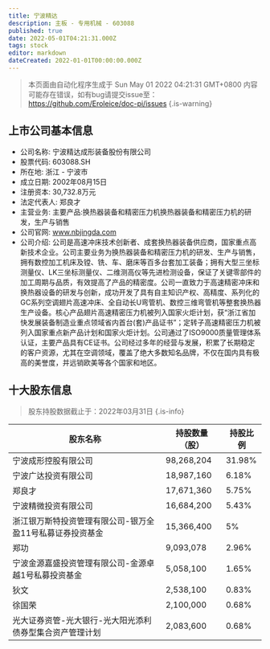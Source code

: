 ```yaml
---
title: 宁波精达
description: 主板 - 专用机械 - 603088
published: true
date: 2022-05-01T04:21:31.000Z
tags: stock
editor: markdown
dateCreated: 2022-01-01T00:00:00.000Z
---
```


> 本页面由自动化程序生成于 Sun May 01 2022 04:21:31 GMT+0800
> 内容可能存在错误，如有bug请提交issue至：https://github.com/Eroleice/doc-pi/issues
{.is-warning}

## 上市公司基本信息
- 公司名称: 宁波精达成形装备股份有限公司
- 股票代码: 603088.SH
- 所在地: 浙江 - 宁波市
- 成立日期: 2002年08月15日
- 注册资本: 30,732.8万元
- 法定代表人: 郑良才
- 主营业务: 主要产品:换热器装备和精密压力机换热器装备和精密压力机的研发，生产与销售
- 公司官网: www.nbjingda.com
- 公司介绍: 公司是高速冲床技术创新者、成套换热器装备供应商，国家重点高新技术企业。公司主要业务为换热器装备和精密压力机的研发、生产与销售，拥有数控加工机床及镗、铣、车、磨床等百多台套加工装备；拥有大型三坐标测量仪、LK三坐标测量仪、二维测高仪等先进检测设备，保证了关键零部件的加工周期与品质，有效提高了产品的精密度。公司一直致力于高速精密冲床和换热器设备的研发与创新，成功开发了具有自主知识产权、高精度、系列化的GC系列空调翅片高速冲床、全自动长U弯管机、数控三维弯管机等整套换热器生产设备。核心产品翅片高速精密压力机被列入国家火炬计划，获“浙江省加快发展装备制造业重点领域省内首台(套)产品证书”；定转子高速精密压力机被列入国家重点新产品计划和国家火炬计划。公司通过了ISO9000质量管理体系认证，主要产品具有CE证书。公司经过多年的经营与发展，积累了长期稳定的客户资源，尤其在空调领域，覆盖了绝大多数知名品牌，不仅在国内具有极高的美誉度，并远销欧美等各个国家和地区。


## 十大股东信息
> 股东持股数据截止于：2022年03月31日
{.is-info}

| 股东名称 | 持股数量（股） | 持股比例 |
| --- | --- | --- |
| 宁波成形控股有限公司 | 98,268,204 | 31.98% |
| 宁波广达投资有限公司 | 18,987,160 | 6.18% |
| 郑良才 | 17,671,360 | 5.75% |
| 宁波精微投资有限公司 | 16,684,200 | 5.43% |
| 浙江银万斯特投资管理有限公司-银万全盈11号私募证券投资基金 | 15,366,400 | 5% |
| 郑功 | 9,093,078 | 2.96% |
| 宁波金源嘉盛投资管理有限公司-金源卓越1号私募投资基金 | 5,058,100 | 1.65% |
| 狄文 | 2,538,100 | 0.83% |
| 徐国荣 | 2,100,000 | 0.68% |
| 光大证券资管-光大银行-光大阳光添利债券型集合资产管理计划 | 2,083,600 | 0.68% |




